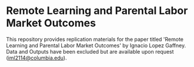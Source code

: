 # Remote Learning and Parental Labor Market Outcomes

This repository provides replication materials for the paper titled 'Remote Learning and Parental Labor Market Outcomes' by Ignacio Lopez Gaffney. Data and Outputs have been excluded but are available upon request (iml2114@columbia.edu).
